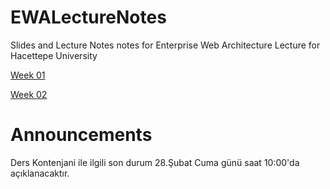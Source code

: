 EWALectureNotes
===============

Slides and Lecture Notes notes for Enterprise Web Architecture Lecture for Hacettepe University

[Week 01](https://dl.dropboxusercontent.com/u/133268/BBM490_EnterpriseWebArchitecture_Week01.pdf)

[Week 02](https://dl.dropboxusercontent.com/u/133268/BBM490_EnterpriseWebArchitecture_Week02.pdf)

# Announcements

Ders Kontenjani ile ilgili son durum 28.Şubat Cuma günü saat 10:00'da açıklanacaktır.
